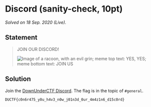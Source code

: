 <!-- SPDX-License-Identifier: CC-BY-NC-ND-4.0 -->
# Discord (sanity-check, 10pt)

_Solved on 18 Sep. 2020 (Live)._

## Statement

> JOIN OUR DISCORD!
>
> ![Image of a racoon, with an evil grin; meme top text: YES, YES; meme bottom text: JOIN
> US](../../../../.assets/Events/2020/09_DownUnderCTF/misc/Discord-0.jpg)

## Solution

Join the [DownUnderCTF Discord](https://duc.tf/discord). The flag is in the topic of `#general`.

```txt
DUCTF{c0n6r475_y0u_h4v3_n0w_j01n3d_0ur_4m4z1n6_d15c0rd}
```
